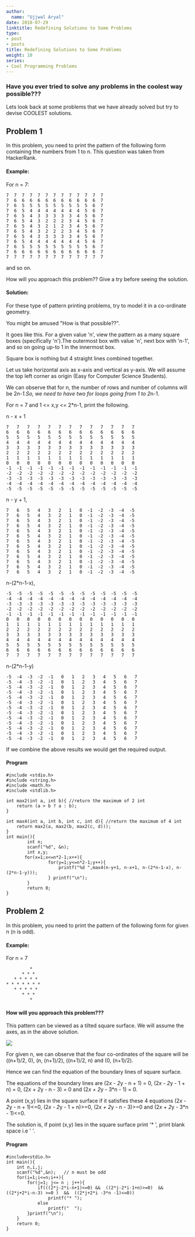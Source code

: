 ```yaml
---
author:
  name: "Ujjwal Aryal"
date: 2018-07-29
linktitle: Redefining Solutions to Some Problems
type:
- post
- posts
title: Redefining Solutions to Some Problems
weight: 10
series:
- Cool Programming Problems
---
```


### Have you ever tried to solve any problems in the coolest way possible???

Lets look back at some problems that we have already solved but try to devise COOLEST solutions.

## Problem 1

In this problem, you need to print the pattern of the following form containing the numbers from 1 to n.
This question was taken from HackerRank.

#### Example:
For n = 7:

    7  7  7  7  7  7  7  7  7  7  7  7  7 
    7  6  6  6  6  6  6  6  6  6  6  6  7 
    7  6  5  5  5  5  5  5  5  5  5  6  7 
    7  6  5  4  4  4  4  4  4  4  5  6  7 
    7  6  5  4  3  3  3  3  3  4  5  6  7 
    7  6  5  4  3  2  2  2  3  4  5  6  7 
    7  6  5  4  3  2  1  2  3  4  5  6  7 
    7  6  5  4  3  2  2  2  3  4  5  6  7 
    7  6  5  4  3  3  3  3  3  4  5  6  7 
    7  6  5  4  4  4  4  4  4  4  5  6  7 
    7  6  5  5  5  5  5  5  5  5  5  6  7 
    7  6  6  6  6  6  6  6  6  6  6  6  7 
    7  7  7  7  7  7  7  7  7  7  7  7  7 
and so on.

How will you approach this problem?? Give a try before seeing the solution. 

#### Solution:
For these type of pattern printing problems, try to model it in a co-ordinate geometry.

You might be amused "How is that possible??".

It goes like this. For a given value 'n', view the pattern as a many square boxes (specifically 'n').The outermost box with value 'n', next box with 'n-1', and so on going up-to 1 in the innermost box.

Square box is nothing but 4 straight lines combined together. 

Let us take horizontal axis as x-axis and vertical as y-axis. We will assume the top left corner as origin (Easy for Computer Science Students).

We can observe that for n, the number of rows and number of columns will be 2*n-1.So, we need to have two for loops going from 1 to 2*n-1.

For n = 7 and 1 <= x,y <= 2*n-1, print the following.

n - x + 1


    7   7   7   7   7   7   7   7   7   7   7   7   7 
    6   6   6   6   6   6   6   6   6   6   6   6   6 
    5   5   5   5   5   5   5   5   5   5   5   5   5 
    4   4   4   4   4   4   4   4   4   4   4   4   4 
    3   3   3   3   3   3   3   3   3   3   3   3   3 
    2   2   2   2   2   2   2   2   2   2   2   2   2 
    1   1   1   1   1   1   1   1   1   1   1   1   1 
    0   0   0   0   0   0   0   0   0   0   0   0   0 
    -1  -1  -1  -1  -1  -1  -1  -1  -1  -1  -1  -1  -1 
    -2  -2  -2  -2  -2  -2  -2  -2  -2  -2  -2  -2  -2 
    -3  -3  -3  -3  -3  -3  -3  -3  -3  -3  -3  -3  -3 
    -4  -4  -4  -4  -4  -4  -4  -4  -4  -4  -4  -4  -4 
    -5  -5  -5  -5  -5  -5  -5  -5  -5  -5  -5  -5  -5 

n - y + 1,

    7   6   5   4   3   2   1   0  -1  -2  -3  -4  -5 
    7   6   5   4   3   2   1   0  -1  -2  -3  -4  -5 
    7   6   5   4   3   2   1   0  -1  -2  -3  -4  -5 
    7   6   5   4   3   2   1   0  -1  -2  -3  -4  -5 
    7   6   5   4   3   2   1   0  -1  -2  -3  -4  -5 
    7   6   5   4   3   2   1   0  -1  -2  -3  -4  -5 
    7   6   5   4   3   2   1   0  -1  -2  -3  -4  -5 
    7   6   5   4   3   2   1   0  -1  -2  -3  -4  -5 
    7   6   5   4   3   2   1   0  -1  -2  -3  -4  -5 
    7   6   5   4   3   2   1   0  -1  -2  -3  -4  -5 
    7   6   5   4   3   2   1   0  -1  -2  -3  -4  -5 
    7   6   5   4   3   2   1   0  -1  -2  -3  -4  -5 
    7   6   5   4   3   2   1   0  -1  -2  -3  -4  -5 

n-(2*n-1-x),

    -5  -5  -5  -5  -5  -5  -5  -5  -5  -5  -5  -5  -5 
    -4  -4  -4  -4  -4  -4  -4  -4  -4  -4  -4  -4  -4 
    -3  -3  -3  -3  -3  -3  -3  -3  -3  -3  -3  -3  -3 
    -2  -2  -2  -2  -2  -2  -2  -2  -2  -2  -2  -2  -2 
    -1  -1  -1  -1  -1  -1  -1  -1  -1  -1  -1  -1  -1 
    0   0   0   0   0   0   0   0   0   0   0   0   0 
    1   1   1   1   1   1   1   1   1   1   1   1   1 
    2   2   2   2   2   2   2   2   2   2   2   2   2 
    3   3   3   3   3   3   3   3   3   3   3   3   3 
    4   4   4   4   4   4   4   4   4   4   4   4   4 
    5   5   5   5   5   5   5   5   5   5   5   5   5 
    6   6   6   6   6   6   6   6   6   6   6   6   6 
    7   7   7   7   7   7   7   7   7   7   7   7   7 

n-(2*n-1-y)

    -5  -4  -3  -2  -1   0   1   2   3   4   5   6   7 
    -5  -4  -3  -2  -1   0   1   2   3   4   5   6   7 
    -5  -4  -3  -2  -1   0   1   2   3   4   5   6   7 
    -5  -4  -3  -2  -1   0   1   2   3   4   5   6   7 
    -5  -4  -3  -2  -1   0   1   2   3   4   5   6   7 
    -5  -4  -3  -2  -1   0   1   2   3   4   5   6   7 
    -5  -4  -3  -2  -1   0   1   2   3   4   5   6   7 
    -5  -4  -3  -2  -1   0   1   2   3   4   5   6   7 
    -5  -4  -3  -2  -1   0   1   2   3   4   5   6   7 
    -5  -4  -3  -2  -1   0   1   2   3   4   5   6   7 
    -5  -4  -3  -2  -1   0   1   2   3   4   5   6   7 
    -5  -4  -3  -2  -1   0   1   2   3   4   5   6   7 
    -5  -4  -3  -2  -1   0   1   2   3   4   5   6   7 

If we combine the above results we would get the required output.

#### Program

```
#include <stdio.h>
#include <string.h>
#include <math.h>
#include <stdlib.h>

int max2(int a, int b){ //return the maximum of 2 int
    return (a > b ? a : b);
}

int max4(int a, int b, int c, int d){ //return the maximum of 4 int
    return max2(a, max2(b, max2(c, d)));
}
int main(){
        int n;
        scanf("%d", &n);
        int x,y;
       for(x=1;x<=n*2-1;x++){
                for(y=1;y<=n*2-1;y++){
                    printf("%d ",max4(n-y+1, n-x+1, n-(2*n-1-x), n-(2*n-1-y)));
                } printf("\n");
        }
        return 0;
}

```

## Problem 2
In this problem, you need to print the pattern of the following form for given n (n is odd).

#### Example:
For n = 7
```
         *
      * * *
   * * * * *
* * * * * * *
   * * * * *
      * * *
         *
```
#### How will you approach this problem???

This pattern can be viewed as a tilted square surface. We will assume the axes, as in the above solution.

![](/img/image1.png)

For given n, we can observe that the four co-ordinates of the square will be ((n+1)/2, 0), (n, (n+1)/2), ((n+1)/2, n) and (0, (n+1)/2). 

Hence we can find the equation of the boundary lines of square surface.

The equations of the boundary lines are (2*x - 2*y - n + 1) = 0,  (2*x - 2*y - 1 + n) = 0, (2*x + 2*y - n - 3) = 0 and (2*x + 2*y - 3*n - 1) = 0.

A point (x,y) lies in the square surface if it satisfies these 4 equations (2*x - 2*y - n + 1)<=0, (2*x - 2*y - 1 + n)>=0, (2*x + 2*y - n - 3)>=0 and (2*x + 2*y - 3*n - 1)<=0.

The solution is, if point (x,y) lies in the square surface print '* ', print blank space i.e ' '. 


#### Program
```
#include<stdio.h>
int main(){
    int n,i,j;
    scanf("%d",&n);   // n must be odd
    for(i=1;i<=n;i++){
        for(j=1; j<= n ; j++){
            if(((2*j-2*i-n+1)<=0) &&  ((2*j-2*i-1+n)>=0)  &&  ((2*j+2*i-n-3) >=0 )  &&  ((2*j+2*i -3*n -1)<=0))
                printf("* ");
            else
                printf("  "); 
        }printf("\n");
    }
    return 0;
}
```